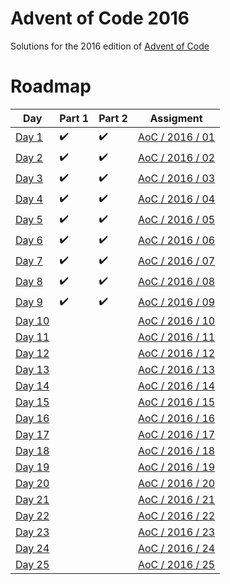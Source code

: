 # Advent of Code 2016
Solutions for the 2016 edition of [Advent of Code](https://adventofcode.com/2016)

# Roadmap
| Day              | Part 1             | Part 2             | Assigment                                               |
|------------------|--------------------|--------------------|---------------------------------------------------------|
| [Day 1](day01/)  | :heavy_check_mark: | :heavy_check_mark: | [AoC / 2016 / 01](https://adventofcode.com/2016/day/1)  |
| [Day 2](day02/)  | :heavy_check_mark: | :heavy_check_mark: | [AoC / 2016 / 02](https://adventofcode.com/2016/day/2)  |
| [Day 3](day03/)  | :heavy_check_mark: | :heavy_check_mark: | [AoC / 2016 / 03](https://adventofcode.com/2016/day/3)  |
| [Day 4](day04/)  | :heavy_check_mark: | :heavy_check_mark: | [AoC / 2016 / 04](https://adventofcode.com/2016/day/4)  |
| [Day 5](day05/)  | :heavy_check_mark: | :heavy_check_mark: | [AoC / 2016 / 05](https://adventofcode.com/2016/day/5)  |
| [Day 6](day06/)  | :heavy_check_mark: | :heavy_check_mark: | [AoC / 2016 / 06](https://adventofcode.com/2016/day/6)  |
| [Day 7](day07/)  | :heavy_check_mark: | :heavy_check_mark: | [AoC / 2016 / 07](https://adventofcode.com/2016/day/7)  |
| [Day 8](day08/)  | :heavy_check_mark: | :heavy_check_mark: | [AoC / 2016 / 08](https://adventofcode.com/2016/day/8)  |
| [Day 9](day09/)  | :heavy_check_mark: | :heavy_check_mark: | [AoC / 2016 / 09](https://adventofcode.com/2016/day/9)  |
| [Day 10](day10/) |                    |                    | [AoC / 2016 / 10](https://adventofcode.com/2016/day/10) |
| [Day 11](day11/) |                    |                    | [AoC / 2016 / 11](https://adventofcode.com/2016/day/11) |
| [Day 12](day12/) |                    |                    | [AoC / 2016 / 12](https://adventofcode.com/2016/day/12) |
| [Day 13](day13/) |                    |                    | [AoC / 2016 / 13](https://adventofcode.com/2016/day/13) |
| [Day 14](day14/) |                    |                    | [AoC / 2016 / 14](https://adventofcode.com/2016/day/14) |
| [Day 15](day15/) |                    |                    | [AoC / 2016 / 15](https://adventofcode.com/2016/day/15) |
| [Day 16](day16/) |                    |                    | [AoC / 2016 / 16](https://adventofcode.com/2016/day/16) |
| [Day 17](day17/) |                    |                    | [AoC / 2016 / 17](https://adventofcode.com/2016/day/17) |
| [Day 18](day18/) |                    |                    | [AoC / 2016 / 18](https://adventofcode.com/2016/day/18) |
| [Day 19](day19/) |                    |                    | [AoC / 2016 / 19](https://adventofcode.com/2016/day/19) |
| [Day 20](day20/) |                    |                    | [AoC / 2016 / 20](https://adventofcode.com/2016/day/20) |
| [Day 21](day21/) |                    |                    | [AoC / 2016 / 21](https://adventofcode.com/2016/day/21) |
| [Day 22](day22/) |                    |                    | [AoC / 2016 / 22](https://adventofcode.com/2016/day/22) |
| [Day 23](day23/) |                    |                    | [AoC / 2016 / 23](https://adventofcode.com/2016/day/23) |
| [Day 24](day24/) |                    |                    | [AoC / 2016 / 24](https://adventofcode.com/2016/day/24) |
| [Day 25](day25/) |                    |                    | [AoC / 2016 / 25](https://adventofcode.com/2016/day/25) |
